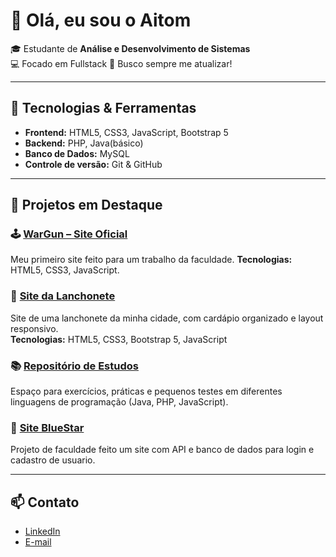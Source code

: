 # 👋 Olá, eu sou o Aitom

🎓 Estudante de **Análise e Desenvolvimento de Sistemas**  
💻 Focado em Fullstack
🚀 Busco sempre me atualizar!

---

## 🔧 Tecnologias & Ferramentas
- **Frontend:** HTML5, CSS3, JavaScript, Bootstrap 5  
- **Backend:** PHP, Java(básico)  
- **Banco de Dados:** MySQL  
- **Controle de versão:** Git & GitHub  

---

## 📌 Projetos em Destaque

### 🕹️ [WarGun – Site Oficial](https://github.com/AitomD/Wargun)
Meu primeiro site feito para um trabalho da faculdade.
**Tecnologias:** HTML5, CSS3, JavaScript.  

### 🍔 [Site da Lanchonete](https://github.com/AitomD/Roxito)
Site de uma lanchonete da minha cidade, com cardápio organizado e layout responsivo.  
**Tecnologias:** HTML5, CSS3, Bootstrap 5, JavaScript  

### 📚 [Repositório de Estudos](https://github.com/AitomD/Estudos-de-Linguagens)
Espaço para exercícios, práticas e pequenos testes em diferentes linguagens de programação (Java, PHP, JavaScript).  

### 🌟 [Site BlueStar](https://github.com/AitomD/BlueStar)
Projeto de faculdade feito um site com API e banco de dados para login e cadastro de usuario.  

---

## 📫 Contato
- [LinkedIn](https://www.linkedin.com/in/aitom-donatoni-38483b340)  
- [E-mail](aitomdonatoni@gmail.com)  

